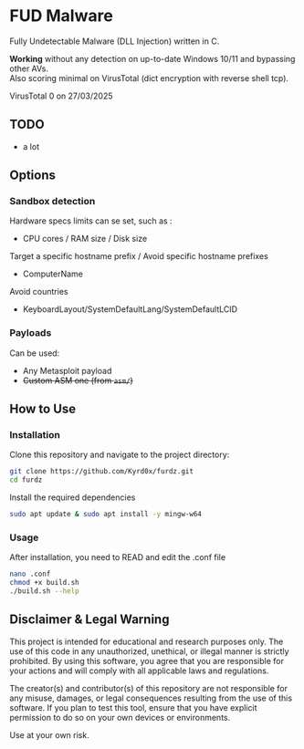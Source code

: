 # FUD Malware

Fully Undetectable Malware (DLL Injection) written in C.

**Working** without any detection on up-to-date Windows 10/11 and bypassing other AVs.\
Also scoring minimal on VirusTotal (dict encryption with reverse shell tcp).

VirusTotal 0 on 27/03/2025

## TODO
 - a lot

## Options

### Sandbox detection

Hardware specs limits can se set, such as :
 - CPU cores / RAM size / Disk size

Target a specific hostname prefix / Avoid specific hostname prefixes
 - ComputerName

Avoid countries
 - KeyboardLayout/SystemDefaultLang/SystemDefaultLCID

### Payloads

Can be used:
 - Any Metasploit payload
 - ~~Custom ASM one (from ```asm/```)~~


## How to Use

### Installation

Clone this repository and navigate to the project directory:

```sh
git clone https://github.com/Kyrd0x/furdz.git
cd furdz
```

Install the required dependencies

```sh
sudo apt update & sudo apt install -y mingw-w64
```

### Usage

After installation, you need to READ and edit the .conf file

```sh
nano .conf
chmod +x build.sh
./build.sh --help
```

## Disclaimer & Legal Warning

This project is intended for educational and research purposes only. The use of this code in any unauthorized, unethical, or illegal manner is strictly prohibited. By using this software, you agree that you are responsible for your actions and will comply with all applicable laws and regulations.

The creator(s) and contributor(s) of this repository are not responsible for any misuse, damages, or legal consequences resulting from the use of this software. If you plan to test this tool, ensure that you have explicit permission to do so on your own devices or environments.

Use at your own risk.
